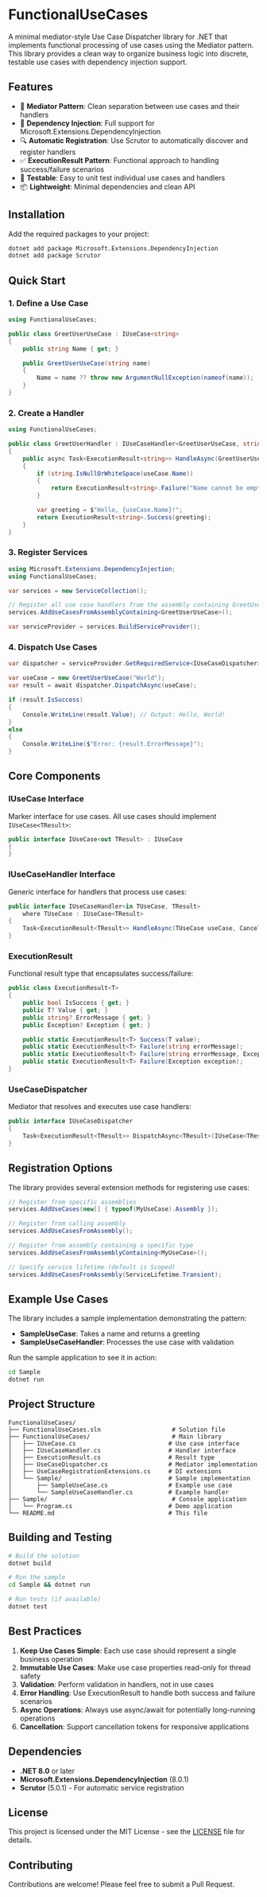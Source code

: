 # FunctionalUseCases

A minimal mediator-style Use Case Dispatcher library for .NET that implements functional processing of use cases using the Mediator pattern. This library provides a clean way to organize business logic into discrete, testable use cases with dependency injection support.

## Features

- 🎯 **Mediator Pattern**: Clean separation between use cases and their handlers
- 🚀 **Dependency Injection**: Full support for Microsoft.Extensions.DependencyInjection
- 🔍 **Automatic Registration**: Use Scrutor to automatically discover and register handlers
- ✅ **ExecutionResult Pattern**: Functional approach to handling success/failure scenarios
- 🧪 **Testable**: Easy to unit test individual use cases and handlers
- 📦 **Lightweight**: Minimal dependencies and clean API

## Installation

Add the required packages to your project:

```bash
dotnet add package Microsoft.Extensions.DependencyInjection
dotnet add package Scrutor
```

## Quick Start

### 1. Define a Use Case

```csharp
using FunctionalUseCases;

public class GreetUserUseCase : IUseCase<string>
{
    public string Name { get; }

    public GreetUserUseCase(string name)
    {
        Name = name ?? throw new ArgumentNullException(nameof(name));
    }
}
```

### 2. Create a Handler

```csharp
using FunctionalUseCases;

public class GreetUserHandler : IUseCaseHandler<GreetUserUseCase, string>
{
    public async Task<ExecutionResult<string>> HandleAsync(GreetUserUseCase useCase, CancellationToken cancellationToken = default)
    {
        if (string.IsNullOrWhiteSpace(useCase.Name))
        {
            return ExecutionResult<string>.Failure("Name cannot be empty");
        }

        var greeting = $"Hello, {useCase.Name}!";
        return ExecutionResult<string>.Success(greeting);
    }
}
```

### 3. Register Services

```csharp
using Microsoft.Extensions.DependencyInjection;
using FunctionalUseCases;

var services = new ServiceCollection();

// Register all use case handlers from the assembly containing GreetUserUseCase
services.AddUseCasesFromAssemblyContaining<GreetUserUseCase>();

var serviceProvider = services.BuildServiceProvider();
```

### 4. Dispatch Use Cases

```csharp
var dispatcher = serviceProvider.GetRequiredService<IUseCaseDispatcher>();

var useCase = new GreetUserUseCase("World");
var result = await dispatcher.DispatchAsync(useCase);

if (result.IsSuccess)
{
    Console.WriteLine(result.Value); // Output: Hello, World!
}
else
{
    Console.WriteLine($"Error: {result.ErrorMessage}");
}
```

## Core Components

### IUseCase Interface

Marker interface for use cases. All use cases should implement `IUseCase<TResult>`:

```csharp
public interface IUseCase<out TResult> : IUseCase
{
}
```

### IUseCaseHandler Interface

Generic interface for handlers that process use cases:

```csharp
public interface IUseCaseHandler<in TUseCase, TResult>
    where TUseCase : IUseCase<TResult>
{
    Task<ExecutionResult<TResult>> HandleAsync(TUseCase useCase, CancellationToken cancellationToken = default);
}
```

### ExecutionResult<T>

Functional result type that encapsulates success/failure:

```csharp
public class ExecutionResult<T>
{
    public bool IsSuccess { get; }
    public T? Value { get; }
    public string? ErrorMessage { get; }
    public Exception? Exception { get; }

    public static ExecutionResult<T> Success(T value);
    public static ExecutionResult<T> Failure(string errorMessage);
    public static ExecutionResult<T> Failure(string errorMessage, Exception exception);
    public static ExecutionResult<T> Failure(Exception exception);
}
```

### UseCaseDispatcher

Mediator that resolves and executes use case handlers:

```csharp
public interface IUseCaseDispatcher
{
    Task<ExecutionResult<TResult>> DispatchAsync<TResult>(IUseCase<TResult> useCase, CancellationToken cancellationToken = default);
}
```

## Registration Options

The library provides several extension methods for registering use cases:

```csharp
// Register from specific assemblies
services.AddUseCases(new[] { typeof(MyUseCase).Assembly });

// Register from calling assembly
services.AddUseCasesFromAssembly();

// Register from assembly containing a specific type
services.AddUseCasesFromAssemblyContaining<MyUseCase>();

// Specify service lifetime (default is Scoped)
services.AddUseCasesFromAssembly(ServiceLifetime.Transient);
```

## Example Use Cases

The library includes a sample implementation demonstrating the pattern:

- **SampleUseCase**: Takes a name and returns a greeting
- **SampleUseCaseHandler**: Processes the use case with validation

Run the sample application to see it in action:

```bash
cd Sample
dotnet run
```

## Project Structure

```
FunctionalUseCases/
├── FunctionalUseCases.sln                    # Solution file
├── FunctionalUseCases/                       # Main library
│   ├── IUseCase.cs                          # Use case interface
│   ├── IUseCaseHandler.cs                   # Handler interface
│   ├── ExecutionResult.cs                   # Result type
│   ├── UseCaseDispatcher.cs                 # Mediator implementation
│   ├── UseCaseRegistrationExtensions.cs     # DI extensions
│   └── Sample/                              # Sample implementation
│       ├── SampleUseCase.cs                 # Example use case
│       └── SampleUseCaseHandler.cs          # Example handler
├── Sample/                                   # Console application
│   └── Program.cs                           # Demo application
└── README.md                                # This file
```

## Building and Testing

```bash
# Build the solution
dotnet build

# Run the sample
cd Sample && dotnet run

# Run tests (if available)
dotnet test
```

## Best Practices

1. **Keep Use Cases Simple**: Each use case should represent a single business operation
2. **Immutable Use Cases**: Make use case properties read-only for thread safety
3. **Validation**: Perform validation in handlers, not in use cases
4. **Error Handling**: Use ExecutionResult to handle both success and failure scenarios
5. **Async Operations**: Always use async/await for potentially long-running operations
6. **Cancellation**: Support cancellation tokens for responsive applications

## Dependencies

- **.NET 8.0** or later
- **Microsoft.Extensions.DependencyInjection** (8.0.1)
- **Scrutor** (5.0.1) - For automatic service registration

## License

This project is licensed under the MIT License - see the [LICENSE](LICENSE) file for details.

## Contributing

Contributions are welcome! Please feel free to submit a Pull Request.
